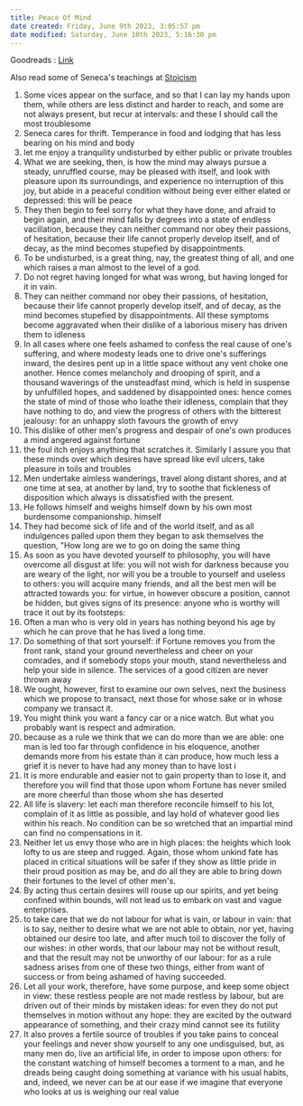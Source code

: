```yaml
---
title: Peace Of Mind
date created: Friday, June 9th 2023, 3:05:57 pm
date modified: Saturday, June 10th 2023, 5:16:30 pm
---
```


Goodreads : [Link](https://www.goodreads.com/book/show/33597739-peace-of-mind)

Also read some of Seneca's teachings at [Stoicism](Stoicism.md)

1. Some vices appear on the surface, and so that I can lay my hands upon them, while others are less distinct and harder to reach, and some are not always present, but recur at intervals: and these I should call the most troublesome
2. Seneca cares for thrift. Temperance in food and lodging that has less bearing on his mind and body
3. let me enjoy a tranquility undisturbed by either public or private troubles
4. What we are seeking, then, is how the mind may always pursue a steady, unruffled course, may be pleased with itself, and look with pleasure upon its surroundings, and experience no interruption of this joy, but abide in a peaceful condition without being ever either elated or depressed: this will be peace
5. They then begin to feel sorry for what they have done, and afraid to begin again, and their mind falls by degrees into a state of endless vacillation, because they can neither command nor obey their passions, of hesitation, because their life cannot properly develop itself, and of decay, as the mind becomes stupefied by disappointments.
6. To be undisturbed, is a great thing, nay, the greatest thing of all, and one which raises a man almost to the level of a god.
7. Do not regret having longed for what was wrong, but having longed for it in vain.
8. They can neither command nor obey their passions, of hesitation, because their life cannot properly develop itself, and of decay, as the mind becomes stupefied by disappointments. All these symptoms become aggravated when their dislike of a laborious misery has driven them to idleness
9. In all cases where one feels ashamed to confess the real cause of one's suffering, and where modesty leads one to drive one's sufferings inward, the desires pent up in a little space without any vent choke one another. Hence comes melancholy and drooping of spirit, and a thousand waverings of the unsteadfast mind, which is held in suspense by unfulfilled hopes, and saddened by disappointed ones: hence comes the state of mind of those who loathe their idleness, complain that they have nothing to do, and view the progress of others with the bitterest jealousy: for an unhappy sloth favours the growth of envy
10. This dislike of other men's progress and despair of one's own produces a mind angered against fortune
11. the foul itch enjoys anything that scratches it. Similarly I assure you that these minds over which desires have spread like evil ulcers, take pleasure in toils and troubles
12. Men undertake aimless wanderings, travel along distant shores, and at one time at sea, at another by land, try to soothe that fickleness of disposition which always is dissatisfied with the present.
13. He follows himself and weighs himself down by his own most burdensome companionship. himself
14. They had become sick of life and of the world itself, and as all indulgences palled upon them they began to ask themselves the question, "How long are we to go on doing the same thing
15. As soon as you have devoted yourself to philosophy, you will have overcome all disgust at life: you will not wish for darkness because you are weary of the light, nor will you be a trouble to yourself and useless to others: you will acquire many friends, and all the best men will be attracted towards you: for virtue, in however obscure a position, cannot be hidden, but gives signs of its presence: anyone who is worthy will trace it out by its footsteps:
16. Often a man who is very old in years has nothing beyond his age by which he can prove that he has lived a long time.
17. Do something of that sort yourself: if Fortune removes you from the front rank, stand your ground nevertheless and cheer on your comrades, and if somebody stops your mouth, stand nevertheless and help your side in silence. The services of a good citizen are never thrown away
18. We ought, however, first to examine our own selves, next the business which we propose to transact, next those for whose sake or in whose company we transact it.
19. You might think you want a fancy car or a nice watch. But what you probably want is respect and admiration.
20. because as a rule we think that we can do more than we are able: one man is led too far through confidence in his eloquence, another demands more from his estate than it can produce, how much less a grief it is never to have had any money than to have lost i
21. It is more endurable and easier not to gain property than to lose it, and therefore you will find that those upon whom Fortune has never smiled are more cheerful than those whom she has deserted
22. All life is slavery: let each man therefore reconcile himself to his lot, complain of it as little as possible, and lay hold of whatever good lies within his reach. No condition can be so wretched that an impartial mind can find no compensations in it.
23. Neither let us envy those who are in high places: the heights which look lofty to us are steep and rugged. Again, those whom unkind fate has placed in critical situations will be safer if they show as little pride in their proud position as may be, and do all they are able to bring down their fortunes to the level of other men's.
24. By acting thus certain desires will rouse up our spirits, and yet being confined within bounds, will not lead us to embark on vast and vague enterprises.
25. to take care that we do not labour for what is vain, or labour in vain: that is to say, neither to desire what we are not able to obtain, nor yet, having obtained our desire too late, and after much toil to discover the folly of our wishes: in other words, that our labour may not be without result, and that the result may not be unworthy of our labour: for as a rule sadness arises from one of these two things, either from want of success or from being ashamed of having succeeded.
26. Let all your work, therefore, have some purpose, and keep some object in view: these restless people are not made restless by labour, but are driven out of their minds by mistaken ideas: for even they do not put themselves in motion without any hope: they are excited by the outward appearance of something, and their crazy mind cannot see its futility
27. It also proves a fertile source of troubles if you take pains to conceal your feelings and never show yourself to any one undisguised, but, as many men do, live an artificial life, in order to impose upon others: for the constant watching of himself becomes a torment to a man, and he dreads being caught doing something at variance with his usual habits, and, indeed, we never can be at our ease if we imagine that everyone who looks at us is weighing our real value
